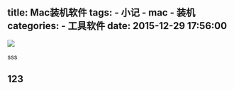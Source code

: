 title: Mac装机软件
tags:
    - 小记
    - mac
    - 装机
categories:
    - 工具软件
date: 2015-12-29 17:56:00
---

<img src="/asserts/images/logo/mac.png" class="img-logo img-center" />



sss



## 123
